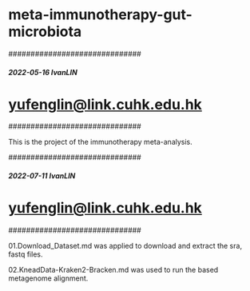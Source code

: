 # meta-immunotherapy-gut-microbiota

##############################
##### 2022-05-16 IvanLIN #####
# yufenglin@link.cuhk.edu.hk #
##############################

This is the project of the immunotherapy meta-analysis.

##############################
##### 2022-07-11 IvanLIN #####
# yufenglin@link.cuhk.edu.hk #
##############################

01.Download_Dataset.md was applied to download and extract the sra, fastq files.

02.KneadData-Kraken2-Bracken.md was used to run the based metagenome alignment.

